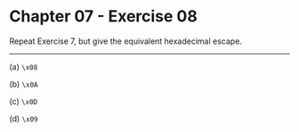 # Chapter 07 - Exercise 08

Repeat Exercise 7, but give the equivalent hexadecimal escape.


---

(a) `\x08`

(b) `\x0A`

(c) `\x0D`

(d) `\x09`
